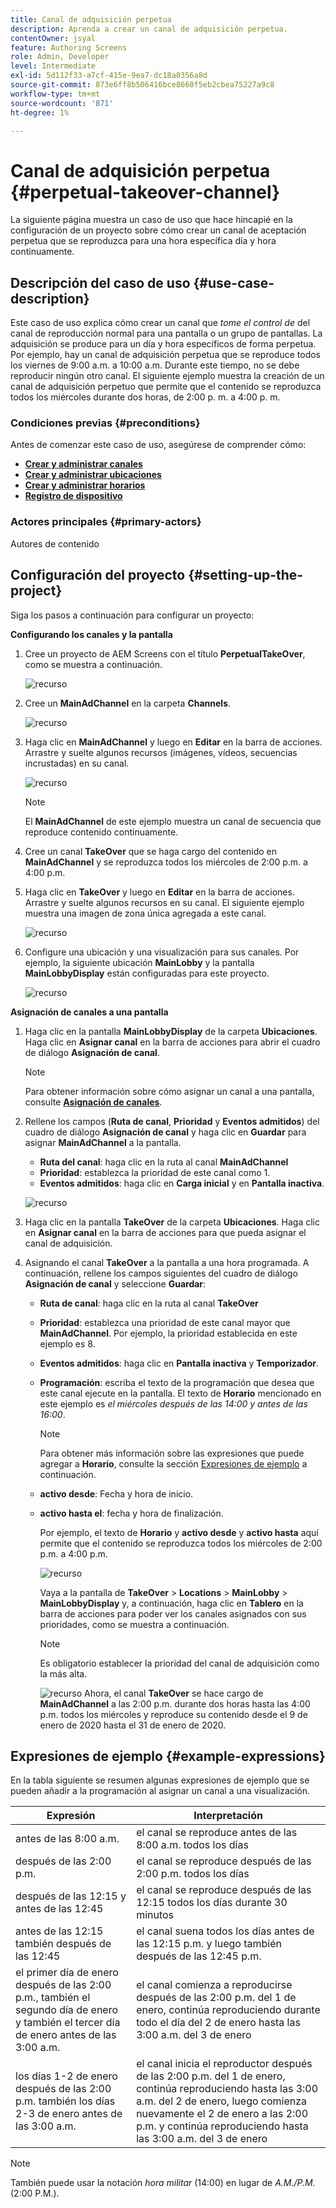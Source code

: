 ```yaml
---
title: Canal de adquisición perpetua
description: Aprenda a crear un canal de adquisición perpetua.
contentOwner: jsyal
feature: Authoring Screens
role: Admin, Developer
level: Intermediate
exl-id: 5d112f33-a7cf-415e-9ea7-dc18a0356a8d
source-git-commit: 873e6ff8b506416bce8660f5eb2cbea75227a9c8
workflow-type: tm+mt
source-wordcount: '871'
ht-degree: 1%

---
```


# Canal de adquisición perpetua {#perpetual-takeover-channel}

La siguiente página muestra un caso de uso que hace hincapié en la configuración de un proyecto sobre cómo crear un canal de aceptación perpetua que se reproduzca para una hora específica día y hora continuamente.

## Descripción del caso de uso {#use-case-description}

Este caso de uso explica cómo crear un canal que *tome el control de* del canal de reproducción normal para una pantalla o un grupo de pantallas. La adquisición se produce para un día y hora específicos de forma perpetua.
Por ejemplo, hay un canal de adquisición perpetua que se reproduce todos los viernes de 9:00 a.m. a 10:00 a.m. Durante este tiempo, no se debe reproducir ningún otro canal. El siguiente ejemplo muestra la creación de un canal de adquisición perpetuo que permite que el contenido se reproduzca todos los miércoles durante dos horas, de 2:00 p. m. a 4:00 p. m.

### Condiciones previas {#preconditions}

Antes de comenzar este caso de uso, asegúrese de comprender cómo:

* **[Crear y administrar canales](managing-channels.md)**
* **[Crear y administrar ubicaciones](managing-locations.md)**
* **[Crear y administrar horarios](managing-schedules.md)**
* **[Registro de dispositivo](device-registration.md)**

### Actores principales {#primary-actors}

Autores de contenido

## Configuración del proyecto {#setting-up-the-project}

Siga los pasos a continuación para configurar un proyecto:

**Configurando los canales y la pantalla**

1. Cree un proyecto de AEM Screens con el título **PerpetualTakeOver**, como se muestra a continuación.

   ![recurso](assets/p_usecase1.png)

1. Cree un **MainAdChannel** en la carpeta **Channels**.

   ![recurso](assets/p_usecase2.png)

1. Haga clic en **MainAdChannel** y luego en **Editar** en la barra de acciones. Arrastre y suelte algunos recursos (imágenes, vídeos, secuencias incrustadas) en su canal.

   ![recurso](assets/p_usecase3.png)


   >[!NOTE]
   >El **MainAdChannel** de este ejemplo muestra un canal de secuencia que reproduce contenido continuamente.

1. Cree un canal **TakeOver** que se haga cargo del contenido en **MainAdChannel** y se reproduzca todos los miércoles de 2:00 p.m. a 4:00 p.m.

1. Haga clic en **TakeOver** y luego en **Editar** en la barra de acciones. Arrastre y suelte algunos recursos en su canal. El siguiente ejemplo muestra una imagen de zona única agregada a este canal.

   ![recurso](assets/p_usecase4.png)

1. Configure una ubicación y una visualización para sus canales. Por ejemplo, la siguiente ubicación **MainLobby** y la pantalla **MainLobbyDisplay** están configuradas para este proyecto.

   ![recurso](assets/p_usecase5.png)

**Asignación de canales a una pantalla**

1. Haga clic en la pantalla **MainLobbyDisplay** de la carpeta **Ubicaciones**. Haga clic en **Asignar canal** en la barra de acciones para abrir el cuadro de diálogo **Asignación de canal**.

   >[!NOTE]
   >Para obtener información sobre cómo asignar un canal a una pantalla, consulte **[Asignación de canales](channel-assignment.md)**.

1. Rellene los campos (**Ruta de canal**, **Prioridad** y **Eventos admitidos**) del cuadro de diálogo **Asignación de canal** y haga clic en **Guardar** para asignar **MainAdChannel** a la pantalla.

   * **Ruta del canal**: haga clic en la ruta al canal **MainAdChannel**
   * **Prioridad**: establezca la prioridad de este canal como 1.
   * **Eventos admitidos**: haga clic en **Carga inicial** y en **Pantalla inactiva**.

   ![recurso](assets/p_usecase6.png)

1. Haga clic en la pantalla **TakeOver** de la carpeta **Ubicaciones**. Haga clic en **Asignar canal** en la barra de acciones para que pueda asignar el canal de adquisición.

1. Asignando el canal **TakeOver** a la pantalla a una hora programada. A continuación, rellene los campos siguientes del cuadro de diálogo **Asignación de canal** y seleccione **Guardar**:

   * **Ruta de canal**: haga clic en la ruta al canal **TakeOver**
   * **Prioridad**: establezca una prioridad de este canal mayor que **MainAdChannel**. Por ejemplo, la prioridad establecida en este ejemplo es 8.
   * **Eventos admitidos**: haga clic en **Pantalla inactiva** y **Temporizador**.
   * **Programación**: escriba el texto de la programación que desea que este canal ejecute en la pantalla. El texto de **Horario** mencionado en este ejemplo es *el miércoles después de las 14:00 y antes de las 16:00*.

     >[!NOTE]
     >Para obtener más información sobre las expresiones que puede agregar a **Horario**, consulte la sección [Expresiones de ejemplo](#example-expressions) a continuación.
   * **activo desde**: Fecha y hora de inicio.
   * **activo hasta el**: fecha y hora de finalización.

     Por ejemplo, el texto de **Horario** y **activo desde** y **activo hasta** aquí permite que el contenido se reproduzca todos los miércoles de 2:00 p.m. a 4:00 p.m.


     ![recurso](assets/p_usecase7.png)

     Vaya a la pantalla de **TakeOver** > **Locations** > **MainLobby** > **MainLobbyDisplay** y, a continuación, haga clic en **Tablero** en la barra de acciones para poder ver los canales asignados con sus prioridades, como se muestra a continuación.

     >[!NOTE]
     >Es obligatorio establecer la prioridad del canal de adquisición como la más alta.

     ![recurso](assets/p_usecase8.png)
Ahora, el canal **TakeOver** se hace cargo de **MainAdChannel** a las 2:00 p.m. durante dos horas hasta las 4:00 p.m. todos los miércoles y reproduce su contenido desde el 9 de enero de 2020 hasta el 31 de enero de 2020.

## Expresiones de ejemplo {#example-expressions}

En la tabla siguiente se resumen algunas expresiones de ejemplo que se pueden añadir a la programación al asignar un canal a una visualización.

| **Expresión** | **Interpretación** |
|---|---|
| antes de las 8:00 a.m. | el canal se reproduce antes de las 8:00 a.m. todos los días |
| después de las 2:00 p.m. | el canal se reproduce después de las 2:00 p.m. todos los días |
| después de las 12:15 y antes de las 12:45 | el canal se reproduce después de las 12:15 todos los días durante 30 minutos |
| antes de las 12:15 también después de las 12:45 | el canal suena todos los días antes de las 12:15 p.m. y luego también después de las 12:45 p.m. |
| el primer día de enero después de las 2:00 p.m., también el segundo día de enero y también el tercer día de enero antes de las 3:00 a.m. | el canal comienza a reproducirse después de las 2:00 p.m. del 1 de enero, continúa reproduciendo durante todo el día del 2 de enero hasta las 3:00 a.m. del 3 de enero |
| los días 1-2 de enero después de las 2:00 p.m. también los días 2-3 de enero antes de las 3:00 a.m. | el canal inicia el reproductor después de las 2:00 p.m. del 1 de enero, continúa reproduciendo hasta las 3:00 a.m. del 2 de enero, luego comienza nuevamente el 2 de enero a las 2:00 p.m. y continúa reproduciendo hasta las 3:00 a.m. del 3 de enero |

>[!NOTE]
>
>También puede usar la notación _hora militar_ (14:00) en lugar de *A.M./P.M.* (2:00 P.M.).
